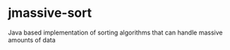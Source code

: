 jmassive-sort
=============

Java based implementation of sorting algorithms that can handle massive amounts of data
